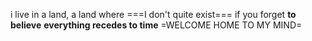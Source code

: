 i live in a land, a land where
===I don't quite exist===
if you forget __to believe__
**everything recedes to time**
=WELCOME HOME TO MY MIND=
